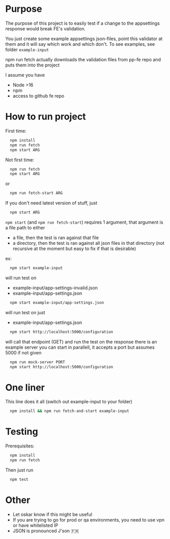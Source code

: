 # Purpose

The purpose of this project is to easily test if a change to the appsettings response would break FE's validation.

You just create some example appsettings json-files, point this validator at them and it will say which work and which don't. To see examples, see folder `example-input`

npm run fetch actually downloads the validation files from pp-fe repo and puts them into the project

I assume you have

- Node >16
- npm
- access to github fe repo

# How to run project

First time:

```bash
  npm install
  npm run fetch
  npm start ARG
```

Not first time:

```bash
  npm run fetch
  npm start ARG
```

or

```bash
  npm run fetch-start ARG
```

If you don't need latest version of stuff, just

```bash
  npm start ARG
```

`npm start` (and `npm run fetch-start`) requires 1 argument, that argument is a file path to either

- a file, then the test is ran against that file
- a directory, then the test is ran against all json files in that directory (not recursive at the moment but easy to fix if that is desirable)

ex:

```bash
  npm start example-input
```

will run test on

- example-input/app-settings-invalid.json
- example-input/app-settings.json

```bash
  npm start example-input/app-settings.json
```

will run test on just

- example-input/app-settings.json

```bash
  npm start http://localhost:5000/configuration
```

will call that endpoint (GET) and run the test on the response
there is an example server you can start in parallell, it accepts a port but assumes 5000 if not given

```bash
  npm run mock-server PORT
  npm start http://localhost:5000/configuration
```

# One liner

This line does it all (switch out example-input to your folder)

```bash
  npm install && npm run fetch-and-start example-input
```

# Testing

Prerequisites:

```bash
  npm install
  npm run fetch
```

Then just run

```bash
  npm test
```

# Other

- Let oskar know if this might be useful
- If you are trying to go for prod or qa environments, you need to use vpn or have whitelisted IP
- JSON is pronounced J'son 🇫🇷
